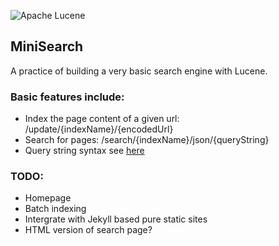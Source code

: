 ![Apache Lucene](http://lucene.apache.org/images/lucene_logo_green_300.png)

## MiniSearch
A practice of building a very basic search engine with Lucene.

### Basic features include:
* Index the page content of a given url: /update/{indexName}/{encodedUrl}
* Search for pages: /search/{indexName}/json/{queryString}
* Query string syntax see [here](https://lucene.apache.org/core/6_3_0/queryparser/org/apache/lucene/queryparser/classic/package-summary.html)

### TODO:
* Homepage
* Batch indexing
* Intergrate with Jekyll based pure static sites
* HTML version of search page?
